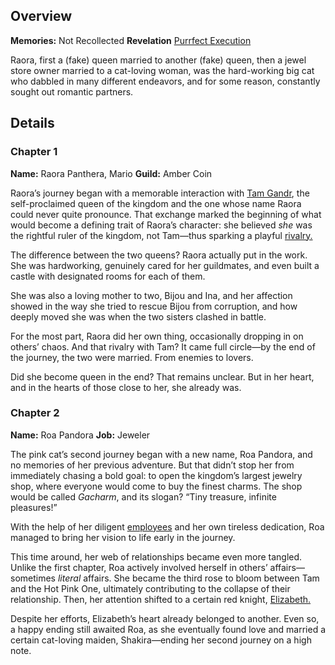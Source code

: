 <!-- title: Raora Panthera -->
<!-- quote: For honour, onwards and upwards!-->
<!-- chapters: -1 -->
<!-- images:  -->
<!-- model: false -->

## Overview

**Memories:** Not Recollected
**Revelation** [Purrfect Execution](#entry:purrfect-execution-entry)

Raora, first a (fake) queen married to another (fake) queen, then a jewel store owner married to a cat-loving woman, was the hard-working big cat who dabbled in many different endeavors, and for some reason, constantly sought out romantic partners.

## Details

### Chapter 1

**Name:** Raora Panthera, Mario
**Guild:** Amber Coin

Raora’s journey began with a memorable interaction with [Tam Gandr](#entry:kronii-entry), the self-proclaimed queen of the kingdom and the one whose name Raora could never quite pronounce. That exchange marked the beginning of what would become a defining trait of Raora’s character: she believed _she_ was the rightful ruler of the kingdom, not Tam—thus sparking a playful [rivalry.](https://www.youtube.com/live/8ybUOw9NhMc?feature=shared&t=13146)

The difference between the two queens? Raora actually put in the work. She was hardworking, genuinely cared for her guildmates, and even built a castle with designated rooms for each of them.

She was also a loving mother to two, Bijou and Ina, and her affection showed in the way she tried to rescue Bijou from corruption, and how deeply moved she was when the two sisters clashed in battle.

For the most part, Raora did her own thing, occasionally dropping in on others’ chaos. And that rivalry with Tam? It came full circle—by the end of the journey, the two were married. From enemies to lovers.

Did she become queen in the end? That remains unclear. But in her heart, and in the hearts of those close to her, she already was.

### Chapter 2

**Name:** Roa Pandora
**Job:** Jeweler

The pink cat’s second journey began with a new name, Roa Pandora, and no memories of her previous adventure. But that didn’t stop her from immediately chasing a bold goal: to open the kingdom’s largest jewelry shop, where everyone would come to buy the finest charms. The shop would be called _Gacharm_, and its slogan? “Tiny treasure, infinite pleasures!”

With the help of her diligent [employees](https://www.youtube.com/live/i54lsw-XjDA?t=692) and her own tireless dedication, Roa managed to bring her vision to life early in the journey.

This time around, her web of relationships became even more tangled. Unlike the first chapter, Roa actively involved herself in others’ affairs—sometimes _literal_ affairs. She became the third rose to bloom between Tam and the Hot Pink One, ultimately contributing to the collapse of their relationship. Then, her attention shifted to a certain red knight, [Elizabeth.](https://www.youtube.com/live/m2OG5auudrQ?si=8Q0YfMORv-AQL_qj&t=11014)

Despite her efforts, Elizabeth’s heart already belonged to another. Even so, a happy ending still awaited Roa, as she eventually found love and married a certain cat-loving maiden, Shakira—ending her second journey on a high note.
